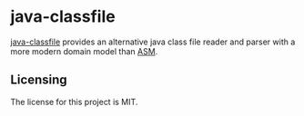 # java-classfile

[java-classfile] provides an alternative java class file reader and parser with a more modern domain model than [ASM].


## Licensing

The license for this project is MIT.


[java-classfile]: https://github.com/raphaelcohn/java-classfile "java-classfile GitHub page"
[ASM]: https://asm.ow2.org/ "ASM homepage"
